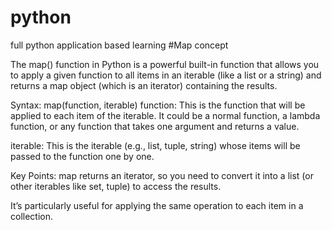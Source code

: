 # python
full python application based learning
#Map concept

The map() function in Python is a powerful built-in function that allows you to apply a given function to all items in an iterable (like a list or a string) and returns a map object (which is an iterator) containing the results.

Syntax:
map(function, iterable)
function: This is the function that will be applied to each item of the iterable. It could be a normal function, a lambda function, or any function that takes one argument and returns a value.

iterable: This is the iterable (e.g., list, tuple, string) whose items will be passed to the function one by one.

Key Points:
map returns an iterator, so you need to convert it into a list (or other iterables like set, tuple) to access the results.

It’s particularly useful for applying the same operation to each item in a collection.
